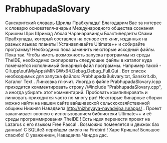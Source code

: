 # PrabhupadaSlovary
 Санскритский словарь Шрилы Прабхупады!
Благодарим Вас за интерес к словарю основателя-ачарьи Международного общества сознания Кришны Шри Шримад Абхая Чаранаравинды Бхактиведанты Свами Прабхупады, который составлен на основе его книг, изданных на разных языках планеты!
Устанавливайте Ultimate++ и собирайте программу! Необходимо пока заменить некоторые  исходный файлы. Пока так.
Чтобы иметь возможность запуска программы из среды TheIDE, необходимо скопировать следующие файлы
в каталог куда помечается исполнимый бинарный файл программы. Например такой - C:\upp\out\MyApps\MINGWx64.Debug.Debug_Full.Gui .
Вот список необходимых для запуска файлов: PrabhupadaBukvary.txt, Sanskrit.db, Каталог Text .
Линковка глючит. Иногда в файле PrabhupadaSlovary.icpp приходится комментировать строку //#include "PrabhupadaSlovary.cpp", а иногда убирать этот комментарий.
Пробовать компилировать и линковать приходится часто по многу раз!
Некоторые бинарные сборки можно найти на нашем сайте вайшнавской сельскохозяйственной общины Нижняя Навадвипа
http://nizhnyaya-navadvipa.ru/apps/ .
Проект заканчивает эпопею с использованием библиотеки Ultimate++ и её среды программирования TheIDE !
Есть идея перенести проект на Lazarus с его языком Free Pascal . Возможно поменяется и движок баз данных! С SQLite3 перейдем смело на Firebird !
Харе Кришна!
Большое спасибо!
С уважением, Навадвипа Чандра дас.